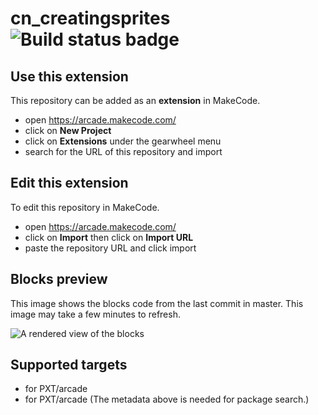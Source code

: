 # cn_creatingsprites ![Build status badge](https://github.com/ninjajace/cn_creatingsprites/workflows/MakeCode/badge.svg)



## Use this extension

This repository can be added as an **extension** in MakeCode.

* open https://arcade.makecode.com/
* click on **New Project**
* click on **Extensions** under the gearwheel menu
* search for the URL of this repository and import

## Edit this extension

To edit this repository in MakeCode.

* open https://arcade.makecode.com/
* click on **Import** then click on **Import URL**
* paste the repository URL and click import

## Blocks preview

This image shows the blocks code from the last commit in master.
This image may take a few minutes to refresh.

![A rendered view of the blocks](https://github.com/ninjajace/cn_creatingsprites/raw/master/.makecode/blocks.png)

## Supported targets

* for PXT/arcade
* for PXT/arcade
(The metadata above is needed for package search.)


